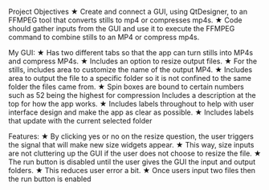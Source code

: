 Project Objectives
 ★ Create and connect a GUI, using QtDesigner, to an FFMPEG tool that converts stills to mp4 or compresses mp4s.
 ★ Code should gather inputs from the GUI and use it to execute the FFMPEG 
command to combine stills to an MP4 or compress mp4s.
 
 My GUI:
 ★ Has two different tabs so that the app can turn stills into MP4s and 
compress MP4s.
 ★ Includes an option to resize output files.
 ★ For the stills, includes area to customize the name of the output MP4.
 ★ Includes area to output the file to a specific folder so it is not confined to the same folder the files came from.
 ★ Spin boxes are bound to certain numbers such as 52 being the highest for compression
 Includes a description at the top for 
how the app works.
 ★ Includes labels throughout to help with user interface design and make 
the app as clear as possible.
 ★ Includes labels that update with the current selected folder

Features:
 ★ By clicking yes or no on the resize question, the user triggers the signal that will make new size 
widgets appear.
 ★ This way, size inputs are not cluttering up the GUI if the user does not choose to resize the file.
 ★ The run button is disabled until the user gives the GUI the input and 
output folders.
 ★ This reduces user error a bit. 
 ★ Once users input two files then the run button is enabled
